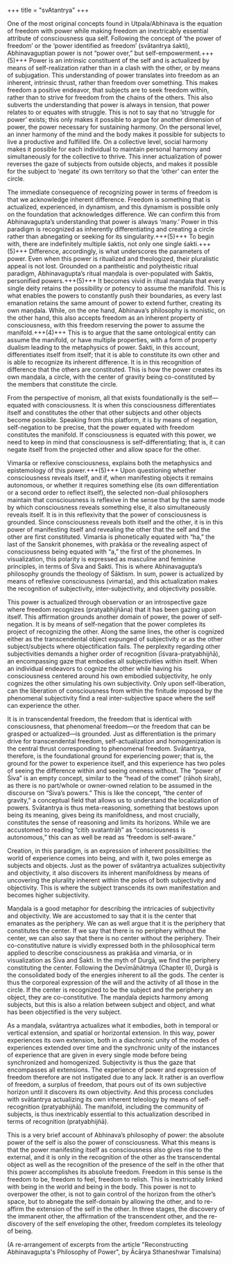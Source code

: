 +++
title = "svAtantrya"
+++

One of the most original concepts found in Utpala/Abhinava is the equation of freedom with power while making freedom an inextricably essential attribute of consciousness qua self. Following the concept of ‘the power of freedom’ or the ‘power identified as freedom’ (svātantrya śakti), Abhinavaguptian power is not “power over,” but self-empowerment.+++(5)+++ Power is an intrinsic constituent of the self and is actualized by means of self-realization rather than in a clash with the other, or by means of subjugation. This understanding of power translates into freedom as an inherent, intrinsic thrust, rather than freedom over something. This makes freedom a positive endeavor, that subjects are to seek freedom within, rather than to strive for freedom from the chains of the others. This also subverts the understanding that power is always in tension, that power relates to or equates with struggle. This is not to say that no ‘struggle for power’ exists; this only makes it possible to argue for another dimension of power, the power necessary for sustaining harmony. On the personal level, an inner harmony of the mind and the body makes it possible for subjects to live a productive and fulfilled life. On a collective level, social harmony makes it possible for each individual to maintain personal harmony and simultaneously for the collective to thrive. This inner actualization of power reverses the gaze of subjects from outside objects, and makes it possible for the subject to ‘negate’ its own territory so that the ‘other’ can enter the circle.


The immediate consequence of recognizing power in terms of freedom is that we acknowledge inherent difference. Freedom is something that is actualized, experienced, in dynamism, and this dynamism is possible only on the foundation that acknowledges difference. We can confirm this from Abhinavagupta’s understanding that power is always ‘many.’ Power in this paradigm is recognized as inherently differentiating and creating a circle rather than abnegating or seeking for its singularity.+++(5)+++ To begin with, there are indefinitely multiple śaktis, not only one single śakti.+++(5)+++ Difference, accordingly, is what underscores the parameters of power. Even when this power is ritualized and theologized, their pluralistic appeal is not lost. Grounded on a pantheistic and polytheistic ritual paradigm, Abhinavagupta’s ritual maṇḍala is over-populated with Śaktis, personified powers.+++(5)+++ It becomes vivid in ritual maṇḍala that every single deity retains the possibility or potency to assume the manifold. This is what enables the powers to constantly push their boundaries, as every last emanation retains the same amount of power to extend further, creating its own maṇḍala. While, on the one hand, Abhinava’s philosophy is monistic, on the other hand, this also accepts freedom as an inherent property of consciousness, with this freedom reserving the power to assume the manifold.+++(4)+++ This is to argue that the same ontological entity can assume the manifold, or have multiple properties, with a form of property dualism leading to the metaphysics of power. Śakti, in this account, differentiates itself from itself; that it is able to constitute its own other and is able to recognize its inherent difference. It is in this recognition of difference that the others are constituted. This is how the power creates its own maṇḍala, a circle, with the center of gravity being co-constituted by the members that constitute the circle.


From the perspective of monism, all that exists foundationally is the self—equated with consciousness. It is when this consciousness differentiates itself and constitutes the other that other subjects and other objects become possible. Speaking from this platform, it is by means of negation, self-negation to be precise, that the power equated with freedom constitutes the manifold. If consciousness is equated with this power, we need to keep in mind that consciousness is self-differentiating; that is, it can negate itself from the projected other and allow space for the other.


Vimarśa or reflexive consciousness, explains both the metaphysics and epistemology of this power.+++(5)+++ Upon questioning whether consciousness reveals itself, and if, when manifesting objects it remains autonomous, or whether it requires something else (its own differentiation or a second order to reflect itself), the selected non-dual philosophers maintain that consciousness is reflexive in the sense that by the same mode by which consciousness reveals something else, it also simultaneously reveals itself. It is in this reflexivity that the power of consciousness is grounded. Since consciousness reveals both itself and the other, it is in this power of manifesting itself and revealing the other that the self and the other are first constituted. Vimarśa is phonetically equated with “ha,” the last of the Sanskrit phonemes, with prakāśa or the revealing aspect of consciousness being equated with “a,” the first of the phonemes. In visualization, this polarity is expressed as masculine and feminine principles, in terms of Śiva and Śakti. This is where Abhinavagupta’s philosophy grounds the theology of Śāktism. In sum, power is actualized by means of reflexive consciousness (vimarśa), and this actualization makes the recognition of subjectivity, inter-subjectivity, and objectivity possible.


This power is actualized through observation or an introspective gaze where freedom recognizes (pratyabhijñāna) that it has been gazing upon itself. This affirmation grounds another domain of power, the power of self-negation. It is by means of self-negation that the power completes its project of recognizing the other. Along the same lines, the other is cognized either as the transcendental object expunged of subjectivity or as the other subject/subjects where objectification fails. The perplexity regarding other subjectivities demands a higher order of recognition (īśvara-pratyabhijñā), an encompassing gaze that embodies all subjectivities within itself. When an individual endeavors to cognize the other while having his consciousness centered around his own embodied subjectivity, he only cognizes the other simulating his own subjectivity. Only upon self-liberation, can the liberation of consciousness from within the finitude imposed by the phenomenal subjectivity find a real inter-subjective space where the self can experience the other.


It is in transcendental freedom, the freedom that is identical with consciousness, that phenomenal freedom—or the freedom that can be grasped or actualized—is grounded. Just as differentiation is the primary drive for transcendental freedom, self-actualization and homogenization is the central thrust corresponding to phenomenal freedom. Svātantrya, therefore, is the foundational ground for experiencing power; that is, the ground for the power to experience itself, and this experience has two poles of seeing the difference within and seeing oneness without. The “power of Śiva” is an empty concept, similar to the “head of the comet” (rāhoḥ śiraḥ), as there is no part/whole or owner-owned relation to be assumed in the discourse on “Śiva’s powers.” This is like the concept, “the center of gravity,” a conceptual field that allows us to understand the localization of powers. Svātantrya is thus meta-reasoning, something that bestows upon being its meaning, gives being its manifoldness, and most crucially, constitutes the sense of reasoning and limits its horizons. While we are accustomed to reading “citiḥ svatantrāḥ” as “consciousness is autonomous,” this can as well be read as “freedom is self-aware.”


Creation, in this paradigm, is an expression of inherent possibilities: the world of experience comes into being, and with it, two poles emerge as subjects and objects. Just as the power of svātantrya actualizes subjectivity and objectivity, it also discovers its inherent manifoldness by means of uncovering the plurality inherent within the poles of both subjectivity and objectivity. This is where the subject transcends its own manifestation and becomes higher subjectivity.


Maṇḍala is a good metaphor for describing the intricacies of subjectivity and objectivity. We are accustomed to say that it is the center that emanates as the periphery. We can as well argue that it is the periphery that constitutes the center. If we say that there is no periphery without the center, we can also say that there is no center without the periphery. Their co-constitutive nature is vividly expressed both in the philosophical term applied to describe consciousness as prakāśa and vimarśa, or in visualization as Śiva and Śakti. In the myth of Durgā, we find the periphery constituting the center. Following the Devīmāhātmya (Chapter II), Durgā is the consolidated body of the energies inherent to all the gods. The center is thus the corporeal expression of the will and the activity of all those in the circle. If the center is recognized to be the subject and the periphery an object, they are co-constitutive. The maṇḍala depicts harmony among subjects, but this is also a relation between subject and object, and what has been objectified is the very subject.

As a maṇḍala, svātantrya actualizes what it embodies, both in temporal or vertical extension, and spatial or horizontal extension. In this way, power experiences its own extension, both in a diachronic unity of the modes of experiences extended over time and the synchronic unity of the instances of experience that are given in every single mode before being synchronized and homogenized. Subjectivity is thus the gaze that encompasses all extensions. The experience of power and expression of freedom therefore are not instigated due to any lack. It rather is an overflow of freedom, a surplus of freedom, that pours out of its own subjective horizon until it discovers its own objectivity. And this process concludes with svātantrya actualizing its own inherent teleology by means of self-recognition (pratyabhijñā). The manifold, including the community of subjects, is thus inextricably essential to this actualization described in terms of recognition (pratyabhijñā).


This is a very brief account of Abhinava’s philosophy of power: the absolute power of the self is also the power of consciousness. What this means is that the power manifesting itself as consciousness also gives rise to the external, and it is only in the recognition of the other as the transcendental object as well as the recognition of the presence of the self in the other that this power accomplishes its absolute freedom. Freedom in this sense is the freedom to be, freedom to feel, freedom to relish. This is inextricably linked with being in the world and being in the body. This power is not to overpower the other, is not to gain control of the horizon from the other’s space, but to abnegate the self-domain by allowing the other, and to re- affirm the extension of the self in the other. In three stages, the discovery of the immanent other, the affirmation of the transcendent other, and the re- discovery of the self enveloping the other, freedom completes its teleology of being.


(A re-arrangement of excerpts from the article "Reconstructing Abhinavagupta's Philosophy of Power", by Ācārya Sthaneshwar Timalsina)
